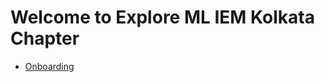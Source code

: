 # Welcome to Explore ML IEM Kolkata Chapter


- [Onboarding](https://explore-ml-iemk.github.io/Onboarding/)
